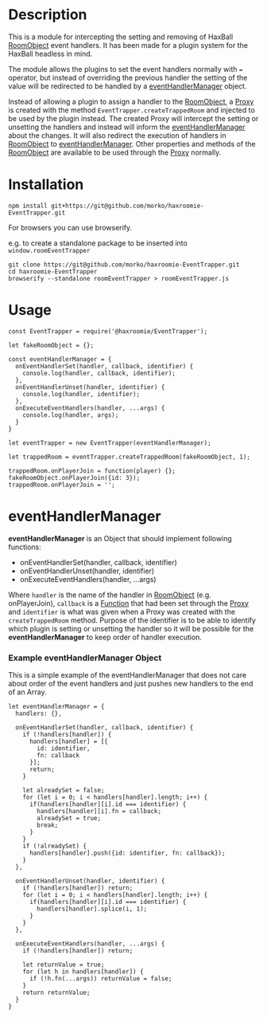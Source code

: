# Description

This is a module for intercepting the setting and removing of HaxBall 
[RoomObject](https://github.com/haxball/haxball-issues/wiki/Headless-Host#roomobject)
event handlers. It has been made for a plugin system for the HaxBall
headless in mind.

The module allows the plugins to set the event handlers 
normally with `=` operator, but instead of overriding the previous handler the
setting of the value will be redirected to be handled by a
[eventHandlerManager](#eventHandlerManager) object.

Instead of allowing a plugin to assign a handler to the 
[RoomObject](https://github.com/haxball/haxball-issues/wiki/Headless-Host#roomobject),
a [Proxy](https://developer.mozilla.org/en-US/docs/Web/JavaScript/Reference/Global_Objects/Proxy)
is created with the method `EventTrapper.createTrappedRoom` and injected to be used by the
plugin instead. The created Proxy will intercept the 
setting or unsetting the handlers and instead will inform the
[eventHandlerManager](#eventHandlerManager) about the changes. It will also redirect the execution
of handlers in [RoomObject](https://github.com/haxball/haxball-issues/wiki/Headless-Host#roomobject)
to [eventHandlerManager](#eventHandlerManager). Other properties and methods of the
[RoomObject](https://github.com/haxball/haxball-issues/wiki/Headless-Host#roomobject)
are available to be used through the
[Proxy](https://developer.mozilla.org/en-US/docs/Web/JavaScript/Reference/Global_Objects/Proxy)
normally.

# Installation

`npm install git+https://git@github.com/morko/haxroomie-EventTrapper.git`

For browsers you can use browserify.

e.g. to create a standalone package to be inserted into
`window.roomEventTrapper`
```
git clone https://git@github.com/morko/haxroomie-EventTrapper.git
cd haxroomie-EventTrapper
browserify --standalone roomEventTrapper > roomEventTrapper.js
```

# Usage

```
const EventTrapper = require('@haxroomie/EventTrapper');

let fakeRoomObject = {};

const eventHandlerManager = {
  onEventHandlerSet(handler, callback, identifier) {
    console.log(handler, callback, identifier);
  },
  onEventHandlerUnset(handler, identifier) {
    console.log(handler, identifier);
  },
  onExecuteEventHandlers(handler, ...args) {
    console.log(handler, args);
  }
}

let eventTrapper = new EventTrapper(eventHandlerManager);

let trappedRoom = eventTrapper.createTrappedRoom(fakeRoomObject, 1);

trappedRoom.onPlayerJoin = function(player) {};
fakeRoomObject.onPlayerJoin({id: 3});
trappedRoom.onPlayerJoin = '';
```

# <a name="eventHandlerManager"></a>eventHandlerManager

**eventHandlerManager** is an Object that should implement following functions:

- onEventHandlerSet(handler, callback, identifier)
- onEventHandlerUnset(handler, identifier)
- onExecuteEventHandlers(handler, ...args)

Where `handler` is the name of the handler in
[RoomObject](https://github.com/haxball/haxball-issues/wiki/Headless-Host#roomobject)
(e.g. onPlayerJoin), `callback` is a
[Function](https://developer.mozilla.org/en-US/docs/Web/JavaScript/Reference/Functions)
that had been set through the
[Proxy](https://developer.mozilla.org/en-US/docs/Web/JavaScript/Reference/Global_Objects/Proxy)
and `identifier` is what was given when a Proxy was created with the
`createTrappedRoom` method. Purpose of the identifier is to be able to identify
which plugin is setting or unsetting the handler so it will be possible for
the **eventHandlerManager** to keep order of handler execution.

### Example eventHandlerManager Object

This is a simple example of the eventHandlerManager that does not care about
order of the event handlers and just pushes new handlers to the end
of an Array.

```
let eventHandlerManager = {
  handlers: {},

  onEventHandlerSet(handler, callback, identifier) {
    if (!handlers[handler]) {
      handlers[handler] = [{
        id: identifier,
        fn: callback
      }];
      return;
    }

    let alreadySet = false;
    for (let i = 0; i < handlers[handler].length; i++) {
      if(handlers[handler][i].id === identifier) {
        handlers[handler][i].fn = callback;
        alreadySet = true;
        break;
      }
    }
    if (!alreadySet) {
      handlers[handler].push({id: identifier, fn: callback});
    }
  },

  onEventHandlerUnset(handler, identifier) {
    if (!handlers[handler]) return;
    for (let i = 0; i < handlers[handler].length; i++) {
      if(handlers[handler][i].id === identifier) {
        handlers[handler].splice(i, 1);
      }
    }
  },

  onExecuteEventHandlers(handler, ...args) {
    if (!handlers[handler]) return;

    let returnValue = true;
    for (let h in handlers[handler]) {
      if (!h.fn(...args)) returnValue = false;
    }
    return returnValue;
  }
}
```



